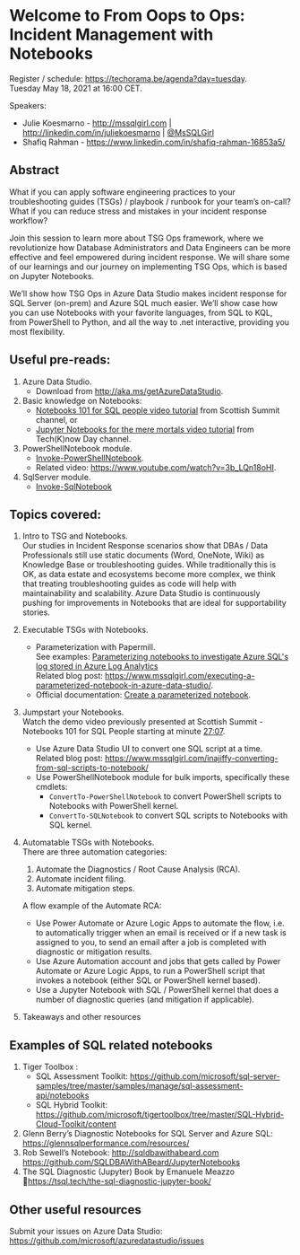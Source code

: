 # Welcome to **From Oops to Ops: Incident Management with Notebooks**

Register / schedule: https://techorama.be/agenda?day=tuesday.  
Tuesday May 18, 2021 at 16:00 CET.  

Speakers:  
- Julie Koesmarno - http://mssqlgirl.com | http://linkedin.com/in/juliekoesmarno | [@MsSQLGirl](http://twitter.com/mssqlgirl)     
- Shafiq Rahman - https://www.linkedin.com/in/shafiq-rahman-16853a5/  

## Abstract
What if you can apply software engineering practices to your troubleshooting guides (TSGs) / playbook / runbook for your team’s on-call? 
What if you can reduce stress and mistakes in your incident response workflow? 

Join this session to learn more about TSG Ops framework, where we revolutionize how Database Administrators and Data Engineers can be more effective
and feel empowered during incident response. We will share some of our learnings and our journey on implementing TSG Ops, which is based on Jupyter Notebooks. 
 
We’ll show how TSG Ops in Azure Data Studio makes incident response for SQL Server (on-prem) and Azure SQL much easier. We’ll show case how you can use 
Notebooks with your favorite languages, from SQL to KQL, from PowerShell to Python, and all the way to .net interactive, providing you most flexibility.

## Useful pre-reads:
1. Azure Data Studio.  
    - Download from http://aka.ms/getAzureDataStudio.  
2. Basic knowledge on Notebooks:  
    - [Notebooks 101 for SQL people video tutorial](https://www.youtube.com/watch?v=80L-UTOlknw) from Scottish Summit channel, or  
    - [Jupyter Notebooks for the mere mortals video tutorial](https://www.youtube.com/watch?v=-akGNOsaMg0) from Tech(K)now Day channel.  
3. PowerShellNotebook module.
    - [Invoke-PowerShellNotebook](https://github.com/dfinke/PowerShellNotebook).  
    - Related video: https://www.youtube.com/watch?v=3b_LQn18oHI.  
4. SqlServer module.
    - [Invoke-SqlNotebook](https://docs.microsoft.com/powershell/module/sqlserver/invoke-sqlnotebook)

## Topics covered:
1. Intro to TSG and Notebooks.  
   Our studies in Incident Response scenarios show that DBAs / Data Professionals still use static documents (Word, OneNote, Wiki) as Knowledge Base or troubleshooting guides. While traditionally this is OK, as data estate and ecosystems become more complex, we think that treating troubleshooting guides as code will help with maintainability and scalability. Azure Data Studio is continuously pushing for improvements in Notebooks that are ideal for supportability stories. 
2. Executable TSGs with Notebooks.  
    - Parameterization with Papermill.  
      See examples: [Parameterizing notebooks to investigate Azure SQL's log stored in Azure Log Analytics](https://github.com/MsSQLGirl/jubilant-data-wizards/blob/main/Simple%20Demo/Parameterization/SQLDBLog/Demo-ExecuteAzureSQLLogAnalytics.ipynb)  
      Related blog post: https://www.mssqlgirl.com/executing-a-parameterized-notebook-in-azure-data-studio/.  
    - Official documentation: [Create a parameterized notebook](https://docs.microsoft.com/sql/azure-data-studio/notebooks/notebooks-parameterization).  
3. Jumpstart your Notebooks.  
   Watch the demo video previously presented at Scottish Summit - Notebooks 101 for SQL People starting at minute [27:07](https://youtu.be/80L-UTOlknw?t=1627).
    - Use Azure Data Studio UI to convert one SQL script at a time.  
      Related blog post: https://www.mssqlgirl.com/inajiffy-converting-from-sql-scripts-to-notebook/
    - Use PowerShellNotebook module for bulk imports, specifically these cmdlets:    
        - `ConvertTo-PowerShellNotebook` to convert PowerShell scripts to Notebooks with PowerShell kernel.
        - `ConvertTo-SQLNotebook` to convert SQL scripts to Notebooks with SQL kernel.
4. Automatable TSGs with Notebooks.  
   There are three automation categories: 
   1. Automate the Diagnostics / Root Cause Analysis (RCA).  
   2. Automate incident filing.  
   3. Automate mitigation steps.  

   A flow example of the Automate RCA: 
    - Use Power Automate or Azure Logic Apps to automate the flow, i.e. to automatically trigger when an email is received or if a new task is assigned to you, to send an email after a job is completed with diagnostic or mitigation results.   
    - Use Azure Automation account and jobs that gets called by Power Automate or Azure Logic Apps, to run a PowerShell script that invokes a notebook (either SQL or PowerShell kernel based).  
    - Use a Jupyter Notebook with SQL / PowerShell kernel that does a number of diagnostic queries (and mitigation if applicable).     
5. Takeaways and other resources  


## Examples of SQL related notebooks
1. Tiger Toolbox : 
    - SQL Assessment Toolkit: https://github.com/microsoft/sql-server-samples/tree/master/samples/manage/sql-assessment-api/notebooks 
    - SQL Hybrid Toolkit: https://github.com/microsoft/tigertoolbox/tree/master/SQL-Hybrid-Cloud-Toolkit/content 
2. Glenn Berry’s Diagnostic Notebooks for SQL Server and Azure SQL: https://glennsqlperformance.com/resources/ 
4. Rob Sewell’s Notebook: http://sqldbawithabeard.com https://github.com/SQLDBAWithABeard/JupyterNotebooks   
4. The SQL Diagnostic (Jupyter) Book by Emanuele Meazzo https://tsql.tech/the-sql-diagnostic-jupyter-book/ 

## Other useful resources
Submit your issues on Azure Data Studio: https://github.com/microsoft/azuredatastudio/issues 
